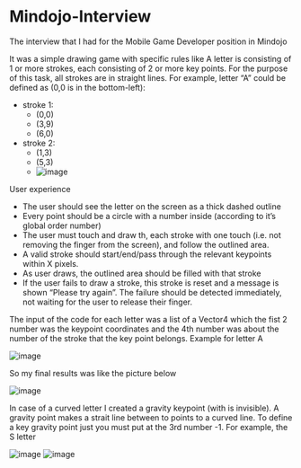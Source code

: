 # Mindojo-Interview
The interview that I had for the Mobile Game Developer position in Mindojo

It was a simple drawing game with specific rules like
A letter is consisting of 1 or more strokes, each consisting of 2 or more key points. For the purpose of this task, all strokes are in straight lines. For example, letter “A” could be defined as (0,0 is in the bottom-left):

- stroke 1: 
    - (0,0)
    - (3,9)
    - (6,0)
- stroke 2:
    - (1,3)
    - (5,3)
    - ![image](https://user-images.githubusercontent.com/51972234/129212602-3e38648c-7da3-4edf-a83f-dae60f8d7ef2.png)

User experience
- The user should see the letter on the screen as a thick dashed outline
- Every point should be a circle with a number inside (according to it’s global order number)
- The user must touch and draw th, each stroke with one touch (i.e. not removing the finger from the screen), and follow the outlined area.
- A valid stroke should start/end/pass through the relevant keypoints within X pixels.
- As user draws, the outlined area should be filled with that stroke
- If the user fails to draw a stroke, this stroke is reset and a message is shown “Please try again”. The failure should be detected immediately, not waiting for the user to release their finger.

The input of the code for each letter was a list of a Vector4 which the fist 2 number was the keypoint coordinates and the 4th number was about the number of the stroke that the key point belongs.
Example for letter A 

![image](https://user-images.githubusercontent.com/51972234/129213594-27ef92ba-5a30-4182-8df3-618d9dbf2374.png)

So my final results was like the picture below

![image](https://user-images.githubusercontent.com/51972234/129182211-11bf1587-962c-4718-9238-24555bb314ea.png)

In case of a curved letter I created a gravity keypoint (with is invisible). A gravity point makes a strait line between to points to a curved line. To define a key gravity point just you must put at the 3rd number -1.
For example, the S letter

![image](https://user-images.githubusercontent.com/51972234/129215707-c8fb4322-9fe7-43c9-b718-1d91b41e812a.png)
![image](https://user-images.githubusercontent.com/51972234/129215756-f76cc77a-76f1-4009-b1db-ff6d6ffa7d23.png)


